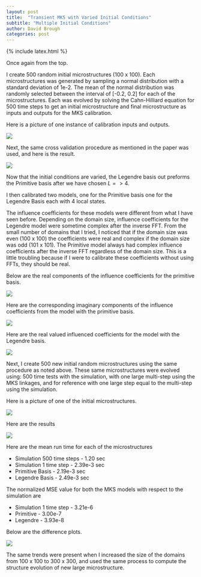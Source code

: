 ```yaml
---
layout: post
title:  "Transient MKS with Varied Initial Conditions"
subtitle: "Multiple Initial Conditions"
author: David Brough
categories: post
---
```

{% include latex.html %}

Once again from the top.

I create 500 random initial microstructures (100 x 100). Each
microstructures was generated by sampling a normal distribution with
a standard deviation of 1e-2. The mean of the normal distribution
was randomly selected between the interval of [-0.2, 0.2] for each
of the microstructures. Each was evolved by solving the Cahn-Hilliard equation for
500 time steps to get an initial microstructure and final microstructure
as inputs and outputs for the MKS calibration.

Here is a picture of one instance of calibration inputs and outputs.

![](https://farm1.staticflickr.com/472/19508872363_b4067f72ab_z_d.jpg)

Next, the same cross validation procedure as mentioned in the paper was
used, and here is the result.

![](https://farm1.staticflickr.com/550/19508872143_825d10fc17_o_d.png)

Now that the initial conditions are varied, the Legendre basis out
preforms the Primitive basis after we have chosen $L => 4$.

I then calibrated two models, one for the Primitive basis one for the
Legendre Basis each with 4 local states.

The influence coefficients for these models were different from what I
have seen before. Depending on the domain size, influence coefficients
for the Legendre model were sometime complex after the inverse
FFT. From the small number of domains that I tried, I noticed that if
the domain size was even (100 x 100) the coefficients were real and
complex if the domain size was odd (101 x 101). The Primitive model
always had complex influence coefficients after the inverse FFT
regardless of the domain size. This is a little troubling because
if I were to calibrate these coefficients without using FFTs, they
should be real.

Below are the real components of the influence coefficients for the
primitive basis.

![](https://farm1.staticflickr.com/412/19941829710_3e70a241ee_z_d.jpg)

Here are the corresponding imaginary components of the influence
coefficients from the model with the primitive basis.

![](https://farm1.staticflickr.com/295/19941753178_c55641e248_z_d.jpg)

Here are the real valued influenced coefficients for the model with
the Legendre basis.

![](https://farm1.staticflickr.com/437/19943179409_c8e2101f53_z_d.jpg)

Next, I create 500 new initial random microstructures using the same
procedure as noted above. These same microstructures were evolved using:
500 time tests with the simulation, with one large multi-step using
the MKS linkages, and for reference with one large step equal to the
multi-step using the simulation.

Here is a picture of one of the initial microstructures.

![](https://farm1.staticflickr.com/273/19943179679_5d0e124cc2_o_d.png)

Here are the results

![](https://farm1.staticflickr.com/392/20103576066_a6fce4fd36_b_d.jpg)

Here are the mean run time for each of the microstructures

 - Simulation 500 time steps - 1.20 sec
 - Simulation 1 time step - 2.39e-3 sec
 - Primitive Basis - 2.19e-3 sec
 - Legendre Basis - 2.49e-3 sec

 The normalized MSE value for both the MKS models with respect to the
 simulation are

  - Simulation 1 time step - 3.21e-6
  - Primitive - 3.00e-7
  - Legendre - 3.93e-8

Below are the difference plots.

![](https://farm1.staticflickr.com/371/19942247408_11bd493ee4_b_d.jpg)

The same trends were present when I increased the size of the domains
from 100 x 100 to 300 x 300, and used the same process to compute the
structure evolution of new large microstructure.
